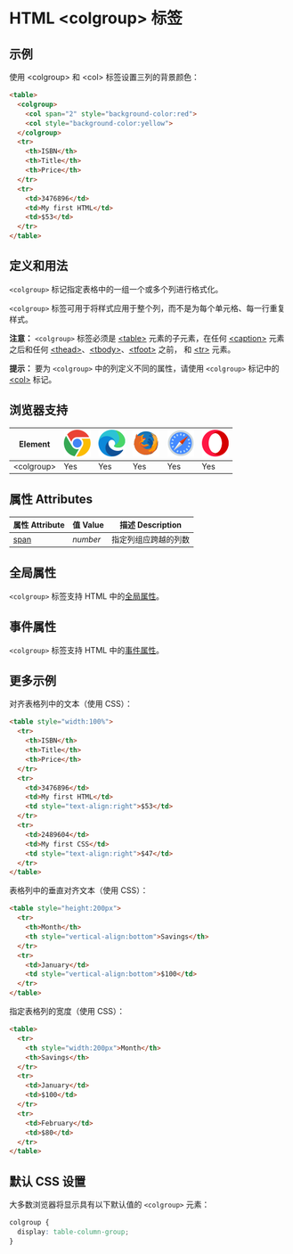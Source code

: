 HTML \<colgroup> 标签
===

## 示例

使用 \<colgroup> 和 \<col> 标签设置三列的背景颜色：

```html idoc:preview
<table>
  <colgroup>
    <col span="2" style="background-color:red">
    <col style="background-color:yellow">
  </colgroup>
  <tr>
    <th>ISBN</th>
    <th>Title</th>
    <th>Price</th>
  </tr>
  <tr>
    <td>3476896</td>
    <td>My first HTML</td>
    <td>$53</td>
  </tr>
</table>
```

## 定义和用法

`<colgroup>` 标记指定表格中的一组一个或多个列进行格式化。

`<colgroup>` 标签可用于将样式应用于整个列，而不是为每个单元格、每一行重复样式。

**注意：** `<colgroup>` 标签必须是 [\<table>](./table.md) 元素的子元素，在任何 [\<caption>](./caption.md) 元素之后和任何 [\<thead>](./thead.md)、[\<tbody>](./tbody.md)、[\<tfoot>](./tfoot.md) 之前， 和 [\<tr>](./tr.md) 元素。

**提示：** 要为 `<colgroup>` 中的列定义不同的属性，请使用 `<colgroup>` 标记中的 [\<col>](./col.md) 标记。

## 浏览器支持

| Element  | ![chrome][1] | ![edge][2] | ![firefox][3] | ![safari][4] | ![opera][5] |
| --------- | --- | --- | --- | --- | --- |
| \<colgroup> | Yes | Yes | Yes | Yes | Yes |

## 属性 Attributes

| 属性 Attribute | 值 Value | 描述 Description |
| ---- | ---- | ---- |
| [span](./colgroup_span.md) | *number* | 指定列组应跨越的列数 |

## 全局属性

`<colgroup>` 标签支持 HTML 中的[全局属性](../reference/standardattributes.md)。

## 事件属性

`<colgroup>` 标签支持 HTML 中的[事件属性](../reference/eventattributes.md)。

## 更多示例

对齐表格列中的文本（使用 CSS）：

```html idoc:preview
<table style="width:100%">
  <tr>
    <th>ISBN</th>
    <th>Title</th>
    <th>Price</th>
  </tr>
  <tr>
    <td>3476896</td>
    <td>My first HTML</td>
    <td style="text-align:right">$53</td>
  </tr>
  <tr>
    <td>2489604</td>
    <td>My first CSS</td>
    <td style="text-align:right">$47</td>
  </tr>
</table>
```

表格列中的垂直对齐文本（使用 CSS）：

```html idoc:preview
<table style="height:200px">
  <tr>
    <th>Month</th>
    <th style="vertical-align:bottom">Savings</th>
  </tr>
  <tr>
    <td>January</td>
    <td style="vertical-align:bottom">$100</td>
  </tr>
</table>
```

指定表格列的宽度（使用 CSS）：

```html idoc:preview
<table>
  <tr>
    <th style="width:200px">Month</th>
    <th>Savings</th>
  </tr>
  <tr>
    <td>January</td>
    <td>$100</td>
  </tr>
  <tr>
    <td>February</td>
    <td>$80</td>
  </tr>
</table>
```

## 默认 CSS 设置

大多数浏览器将显示具有以下默认值的 `<colgroup>` 元素：

```css
colgroup {
  display: table-column-group;
}
```

[1]: ../assets/chrome.svg
[2]: ../assets/edge.svg
[3]: ../assets/firefox.svg
[4]: ../assets/safari.svg
[5]: ../assets/opera.svg